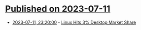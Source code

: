 # [Published on 2023-07-11](index.md)

* [2023-07-11, 23:20:00](https://linux.slashdot.org/story/23/07/11/2144207/linux-hits-3-desktop-market-share?utm_source=rss1.0mainlinkanon&utm_medium=feed) - [Linux Hits 3% Desktop Market Share](https://linux.slashdot.org/story/23/07/11/2144207/linux-hits-3-desktop-market-share?utm_source=rss1.0mainlinkanon&utm_medium=feed)
